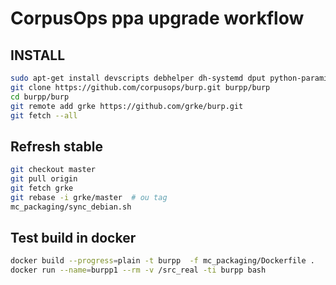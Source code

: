 # CorpusOps ppa upgrade workflow
## INSTALL
```sh
sudo apt-get install devscripts debhelper dh-systemd dput python-paramiko python-scp/xenial python3-paramiko python3-scp
git clone https://github.com/corpusops/burp.git burpp/burp
cd burpp/burp
git remote add grke https://github.com/grke/burp.git
git fetch --all
```

## Refresh stable
```sh
git checkout master
git pull origin
git fetch grke
git rebase -i grke/master  # ou tag
mc_packaging/sync_debian.sh
```

## Test build in docker
```sh
docker build --progress=plain -t burpp  -f mc_packaging/Dockerfile .
docker run --name=burpp1 --rm -v /src_real -ti burpp bash
```
